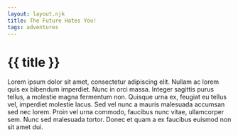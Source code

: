 ```yaml
---
layout: layout.njk
title: The Future Hates You!
tags: adventures
---
```


# {{ title }}

Lorem ipsum dolor sit amet, consectetur adipiscing elit. Nullam ac lorem quis ex bibendum imperdiet. Nunc in orci massa. Integer sagittis purus tellus, a molestie magna fermentum non. Quisque urna ex, feugiat eu tellus vel, imperdiet molestie lacus. Sed vel nunc a mauris malesuada accumsan sed nec lorem. Proin vel urna commodo, faucibus nunc vitae, ullamcorper sem. Nunc sed malesuada tortor. Donec et quam a ex faucibus euismod non sit amet dui.
